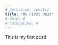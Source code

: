 ```yaml
---
# permalink: /posts/
title: "My First Post"
# date: #
# categories: #
---
```


This is my first post!